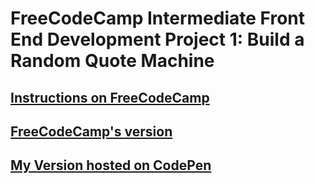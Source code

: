 # FreeCodeCamp Intermediate Front End Development Project 1: Build a Random Quote Machine

## [Instructions on FreeCodeCamp](https://www.freecodecamp.org/challenges/build-a-personal-portfolio-webpage)

## [FreeCodeCamp's version](https://codepen.io/freeCodeCamp/full/ONjoLe/)

## [My Version hosted on CodePen](https://codepen.io/leonard92/full/yJqxNQ/)
